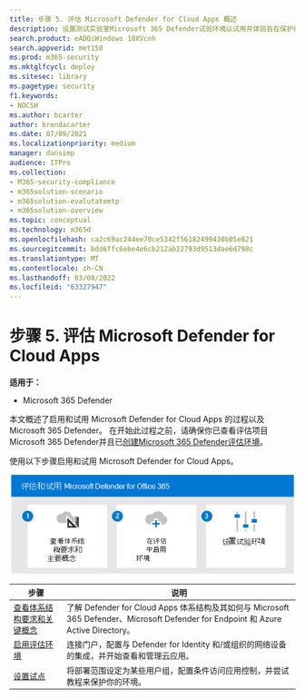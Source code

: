 ```yaml
---
title: 步骤 5. 评估 Microsoft Defender for Cloud Apps 概述
description: 设置测试实验室Microsoft 365 Defender试验环境以试用并体验旨在保护组织中设备、标识、数据和应用程序的安全解决方案的步骤。
search.product: eADQiWindows 10XVcnh
search.appverid: met150
ms.prod: m365-security
ms.mktglfcycl: deploy
ms.sitesec: library
ms.pagetype: security
f1.keywords:
- NOCSH
ms.author: bcarter
author: brendacarter
ms.date: 07/09/2021
ms.localizationpriority: medium
manager: dansimp
audience: ITPro
ms.collection:
- M365-security-compliance
- m365solution-scenario
- m365solution-evalutatemtp
- m365solution-overview
ms.topic: conceptual
ms.technology: m365d
ms.openlocfilehash: ca2c69ac244ee70ce5342f56182499430b05e821
ms.sourcegitcommit: bdd6ffc6ebe4e6cb212ab22793d9513dae6d798c
ms.translationtype: MT
ms.contentlocale: zh-CN
ms.lasthandoff: 03/08/2022
ms.locfileid: "63327947"
---
```

# <a name="step-5-evaluate-microsoft-defender-for-cloud-apps"></a>步骤 5. 评估 Microsoft Defender for Cloud Apps

**适用于：**
- Microsoft 365 Defender


本文概述了启用和试用 Microsoft Defender for Cloud Apps 的过程以及Microsoft 365 Defender。 在开始此过程之前，请确保你已查看评估项目Microsoft 365 Defender并且已[创建Microsoft 365 Defender评估环境](eval-create-eval-environment.md)。[](eval-overview.md) 
<br>

使用以下步骤启用和试用 Microsoft Defender for Cloud Apps。

![将 Microsoft Defender for Office添加到 Defender 评估环境的步骤。](../../media/defender/m365-defender-office-eval-steps.png)



|步骤  |说明  |
|---------|---------|
|[查看体系结构要求和关键概念](eval-defender-mcas-architecture.md)    | 了解 Defender for Cloud Apps 体系结构及其如何与 Microsoft 365 Defender、Microsoft Defender for Endpoint 和 Azure Active Directory。        |
|[启用评估环境](eval-defender-mcas-enable-eval.md)     | 连接门户，配置与 Defender for Identity 和/或组织的网络设备的集成，并开始查看和管理云应用。         |
|[设置试点 ](eval-defender-mcas-pilot.md)    | 将部署范围设定为某些用户组，配置条件访问应用控制，并尝试教程来保护你的环境。       |
